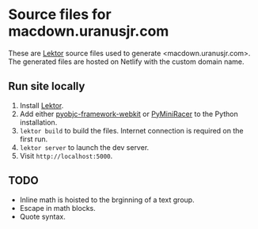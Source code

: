 # Source files for macdown.uranusjr.com

These are [Lektor] source files used to generate <macdown.uranusjr.com>. The generated files are hosted on Netlify with the custom domain name.

## Run site locally

1. Install [Lektor].
2. Add either [pyobjc-framework-webkit] or [PyMiniRacer] to the Python installation.
3. `lektor build` to build the files. Internet connection is required on the first run.
4. `lektor server` to launch the dev server.
5. Visit `http://localhost:5000`.


## TODO

* Inline math is hoisted to the brginning of a text group.
* Escape in math blocks.
* Quote syntax.


[Lektor]: https://www.getlektor.com
[pyobjc-framework-webkit]: http://pythonhosted.org/pyobjc-framework-WebKit/
[PyMiniRacer]: https://github.com/sqreen/PyMiniRacer

